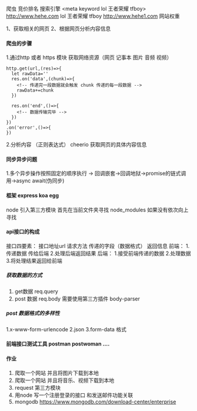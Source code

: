 爬虫 
竞价排名 搜索引擎
<meta keyword lol 王者荣耀 tfboy>
http://www.hehe.com     lol 王者荣耀 tfboy
http://www.hehe1.com
网站权重

1、获取相关的网页
2、根据网页分析内容信息

#### 爬虫的步骤
1.通过http 或者 https 模块 获取网络资源（网页 记事本 图片 音频 视频）
```
http.get(url,(res)=>{
  let rawData=''
  res.on('data',(chunk)=>{
    <!-- 传递完一段数据就会触发 chunk 传递的每一段数据 -->
    rawData+=chunk
  })

  res.on('end',()=>{
    <!-- 数据传输完毕 -->
  })
})
.on('error',()=>{
})
```
2.分析内容 （正则表达式）
cheerio 获取网页的具体内容信息
#### 同步异步问题
1.多个异步操作按照固定的顺序执行 -> 回调嵌套->回调地狱->promise的链式调用->async  await(伪同步)

#### 框架 express koa egg
node 引入第三方模块 首先在当前文件夹寻找 node_modules 如果没有依次向上寻找

#### api接口的构成
接口四要素： 接口地址url  请求方法  传递的字段（数据格式）  返回信息 
前端： 
1.传递数据 传给后端
2.处理后端返回结果
后端：
1.接受前端传递的数据
2.处理数据
3.将处理结果返回给前端
##### 获取数据的方式
 1. get数据 req.query
 2. post 数据 req.body 需要使用第三方插件 body-parser
##### post 数据格式的多样性
  1.x-www-form-urlencode
  2.json
  3.form-data 格式   

#### 前端接口测试工具  postman postwoman ....
#### 作业
1. 爬取一个网站 并且将图片下载到本地
2. 爬取一个网站 并且将音乐、视频下载到本地
3. request 第三方模块
4. 用node 写一个注册登录的接口 和发送邮件功能关联
5. mongodb https://www.mongodb.com/download-center/enterprise